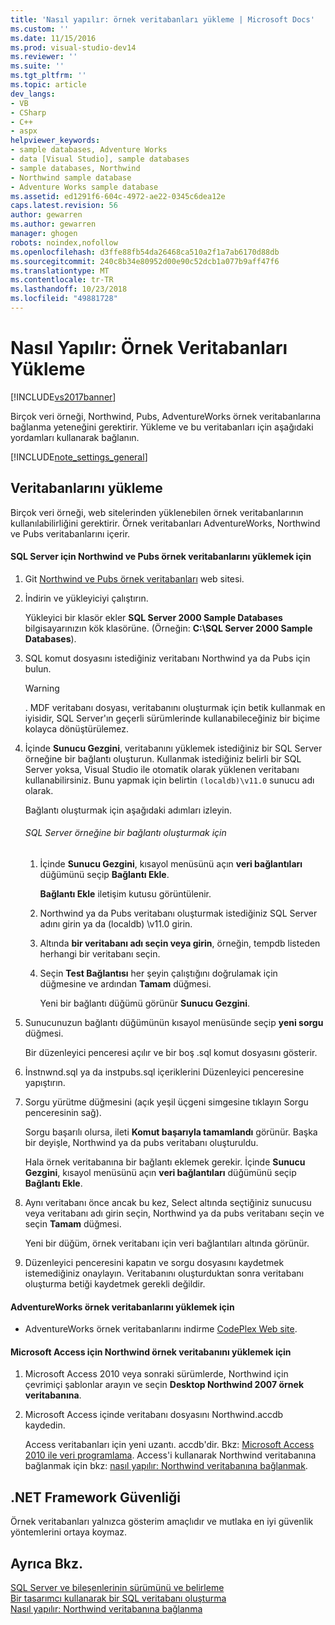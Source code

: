 ```yaml
---
title: 'Nasıl yapılır: örnek veritabanları yükleme | Microsoft Docs'
ms.custom: ''
ms.date: 11/15/2016
ms.prod: visual-studio-dev14
ms.reviewer: ''
ms.suite: ''
ms.tgt_pltfrm: ''
ms.topic: article
dev_langs:
- VB
- CSharp
- C++
- aspx
helpviewer_keywords:
- sample databases, Adventure Works
- data [Visual Studio], sample databases
- sample databases, Northwind
- Northwind sample database
- Adventure Works sample database
ms.assetid: ed1291f6-604c-4972-ae22-0345c6dea12e
caps.latest.revision: 56
author: gewarren
ms.author: gewarren
manager: ghogen
robots: noindex,nofollow
ms.openlocfilehash: d3ffe88fb54da26468ca510a2f1a7ab6170d88db
ms.sourcegitcommit: 240c8b34e80952d00e90c52dcb1a077b9aff47f6
ms.translationtype: MT
ms.contentlocale: tr-TR
ms.lasthandoff: 10/23/2018
ms.locfileid: "49881728"
---
```

# <a name="how-to-install-sample-databases"></a>Nasıl Yapılır: Örnek Veritabanları Yükleme
[!INCLUDE[vs2017banner](../includes/vs2017banner.md)]

Birçok veri örneği, Northwind, Pubs, AdventureWorks örnek veritabanlarına bağlanma yeteneğini gerektirir. Yükleme ve bu veritabanları için aşağıdaki yordamları kullanarak bağlanın.  
  
 [!INCLUDE[note_settings_general](../includes/note-settings-general-md.md)]  
  
## <a name="installing-databases"></a>Veritabanlarını yükleme  
 Birçok veri örneği, web sitelerinden yüklenebilen örnek veritabanlarının kullanılabilirliğini gerektirir. Örnek veritabanları AdventureWorks, Northwind ve Pubs veritabanlarını içerir.  
  
#### <a name="to-install-the-northwind-and-pubs-sample-databases-for-sql-server"></a>SQL Server için Northwind ve Pubs örnek veritabanlarını yüklemek için  
  
1.  Git [Northwind ve Pubs örnek veritabanları](http://go.microsoft.com/fwlink?linkid=64296) web sitesi.  
  
2.  İndirin ve yükleyiciyi çalıştırın.  
  
     Yükleyici bir klasör ekler **SQL Server 2000 Sample Databases** bilgisayarınızın kök klasörüne. (Örneğin: **C:\SQL Server 2000 Sample Databases**).  
  
3.  SQL komut dosyasını istediğiniz veritabanı Northwind ya da Pubs için bulun.  
  
    > [!WARNING]
    >  . MDF veritabanı dosyası, veritabanını oluşturmak için betik kullanmak en iyisidir, SQL Server'ın geçerli sürümlerinde kullanabileceğiniz bir biçime kolayca dönüştürülemez.  
  
4.  İçinde **Sunucu Gezgini**, veritabanını yüklemek istediğiniz bir SQL Server örneğine bir bağlantı oluşturun. Kullanmak istediğiniz belirli bir SQL Server yoksa, Visual Studio ile otomatik olarak yüklenen veritabanı kullanabilirsiniz. Bunu yapmak için belirtin `(localdb)\v11.0` sunucu adı olarak.  
  
     Bağlantı oluşturmak için aşağıdaki adımları izleyin.  
  
    ###### <a name="to-create-a-connection-to-an-instance-of-sql-server"></a>SQL Server örneğine bir bağlantı oluşturmak için  
  
    1.  İçinde **Sunucu Gezgini**, kısayol menüsünü açın **veri bağlantıları** düğümünü seçip **Bağlantı Ekle**.  
  
         **Bağlantı Ekle** iletişim kutusu görüntülenir.  
  
    2.  Northwind ya da Pubs veritabanı oluşturmak istediğiniz SQL Server adını girin ya da (localdb) \v11.0 girin.  
  
    3.  Altında **bir veritabanı adı seçin veya girin**, örneğin, tempdb listeden herhangi bir veritabanı seçin.  
  
    4.  Seçin **Test Bağlantısı** her şeyin çalıştığını doğrulamak için düğmesine ve ardından **Tamam** düğmesi.  
  
         Yeni bir bağlantı düğümü görünür **Sunucu Gezgini**.  
  
5.  Sunucunuzun bağlantı düğümünün kısayol menüsünde seçip **yeni sorgu** düğmesi.  
  
     Bir düzenleyici penceresi açılır ve bir boş .sql komut dosyasını gösterir.  
  
6.  İnstnwnd.sql ya da instpubs.sql içeriklerini Düzenleyici penceresine yapıştırın.  
  
7.  Sorgu yürütme düğmesini (açık yeşil üçgeni simgesine tıklayın Sorgu penceresinin sağ).  
  
     Sorgu başarılı olursa, ileti **Komut başarıyla tamamlandı** görünür. Başka bir deyişle, Northwind ya da pubs veritabanı oluşturuldu.  
  
     Hala örnek veritabanına bir bağlantı eklemek gerekir. İçinde **Sunucu Gezgini**, kısayol menüsünü açın **veri bağlantıları** düğümünü seçip **Bağlantı Ekle**.  
  
8.  Aynı veritabanı önce ancak bu kez, Select altında seçtiğiniz sunucusu veya veritabanı adı girin seçin, Northwind ya da pubs veritabanı seçin ve seçin **Tamam** düğmesi.  
  
     Yeni bir düğüm, örnek veritabanı için veri bağlantıları altında görünür.  
  
9. Düzenleyici penceresini kapatın ve sorgu dosyasını kaydetmek istemediğiniz onaylayın. Veritabanını oluşturduktan sonra veritabanı oluşturma betiği kaydetmek gerekli değildir.  
  
#### <a name="to-install-the-adventureworks-sample-databases"></a>AdventureWorks örnek veritabanlarını yüklemek için  
  
-   AdventureWorks örnek veritabanlarını indirme [CodePlex Web site](http://go.microsoft.com/fwlink/?linkid=87843).  
  
#### <a name="to-install-the-northwind-sample-database-for-microsoft-access"></a>Microsoft Access için Northwind örnek veritabanını yüklemek için  
  
1. Microsoft Access 2010 veya sonraki sürümlerde, Northwind için çevrimiçi şablonlar arayın ve seçin **Desktop Northwind 2007 örnek veritabanına**.  
  
2. Microsoft Access içinde veritabanı dosyasını Northwind.accdb kaydedin.  
  
   Access veritabanları için yeni uzantı. accdb'dir. Bkz: [Microsoft Access 2010 ile veri programlama](http://msdn.microsoft.com/library/office/ff965871.aspx). Access'i kullanarak Northwind veritabanına bağlanmak için bkz: [nasıl yapılır: Northwind veritabanına bağlanmak](../data-tools/how-to-connect-to-the-northwind-database.md).  
  
## <a name="net-framework-security"></a>.NET Framework Güvenliği  
 Örnek veritabanları yalnızca gösterim amaçlıdır ve mutlaka en iyi güvenlik yöntemlerini ortaya koymaz.  
  
## <a name="see-also"></a>Ayrıca Bkz.  
 [SQL Server ve bileşenlerinin sürümünü ve belirleme](http://support.microsoft.com/kb/321185)   
 [Bir tasarımcı kullanarak bir SQL veritabanı oluşturma](../data-tools/create-a-sql-database-by-using-a-designer.md)   
 [Nasıl yapılır: Northwind veritabanına bağlanma](../data-tools/how-to-connect-to-the-northwind-database.md)